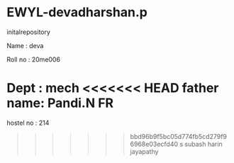 # EWYL-devadharshan.p
initalrepository

Name : deva

Roll no : 20me006

Dept : mech
<<<<<<< HEAD
father name: Pandi.N
FR
=======
hostel no : 214
>>>>>>> bbd96b9f5bc05d774fb5cd279f96968e03ecfd40
s subash
harin jayapathy